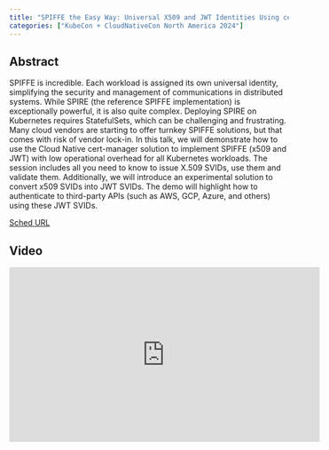 ```yaml
---
title: "SPIFFE the Easy Way: Universal X509 and JWT Identities Using cert-manager - Tim Ramlot & Ashley Davis, Venafi"
categories: ["KubeCon + CloudNativeCon North America 2024"]
---
```


## Abstract

SPIFFE is incredible. Each workload is assigned its own universal identity, simplifying the security and management of communications in distributed systems. While SPIRE (the reference SPIFFE implementation) is exceptionally powerful, it is also quite complex. Deploying SPIRE on Kubernetes requires StatefulSets, which can be challenging and frustrating. Many cloud vendors are starting to offer turnkey SPIFFE solutions, but that comes with risk of vendor lock-in. In this talk, we will demonstrate how to use the Cloud Native cert-manager solution to implement SPIFFE (x509 and JWT) with low operational overhead for all Kubernetes workloads. The session includes all you need to know to issue X.509 SVIDs, use them and validate them. Additionally, we will introduce an experimental solution to convert x509 SVIDs into JWT SVIDs. The demo will highlight how to authenticate to third-party APIs (such as AWS, GCP, Azure, and others) using these JWT SVIDs.

[Sched URL](https://kccncna2024.sched.com/event/f52c427fe74a8d5c59c8f47735caba2a)

## Video

<iframe width='560' height='315' src='https://www.youtube.com/embed/De2o-urGpQk' frameborder='0' allow='accelerometer; autoplay; encrypted-media; gyroscope; picture-in-picture' allowfullscreen></iframe>
